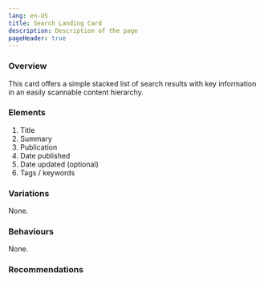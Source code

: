 ```yaml
---
lang: en-US
title: Search Landing Card
description: Description of the page
pageHeader: true
---
```


### Overview
This card offers a simple stacked list of search results with key information in an easily scannable content hierarchy.

### Elements
<DemoSearchLanding />

<div>
    <ol>
        <li>Title</li> 
        <li>Summary</li>
        <li>Publication</li>
        <li>Date published</li>
        <li>Date updated (optional)</li>
        <li>Tags / keywords</li>
    </ol>
</div>

### Variations
None.

### Behaviours
None.

### Recommendations